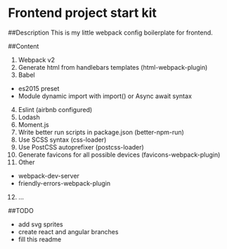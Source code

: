 Frontend project start kit
======
##Description
This is my little webpack config boilerplate for frontend.

##Content
1. Webpack v2
2. Generate html from handlebars templates (html-webpack-plugin)
3. Babel
  * es2015 preset
  * Module dynamic import with import() or Async await syntax
4. Eslint (airbnb configured)
5. Lodash
6. Moment.js
7. Write better run scripts in package.json (better-npm-run)
8. Use SCSS syntax (css-loader)
9. Use PostCSS autoprefixer (postcss-loader)
10. Generate favicons for all possible devices (favicons-webpack-plugin)
11. Other
  * webpack-dev-server
  * friendly-errors-webpack-plugin
12. ...

##TODO
* add svg sprites
* create react and angular branches
* fill this readme
